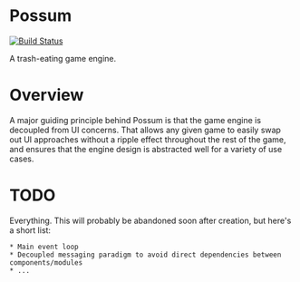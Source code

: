 # Possum

[![Build Status](https://travis-ci.org/lhanson/possum.svg?branch=master)](https://travis-ci.org/lhanson/possum)

A trash-eating game engine.

# Overview

A major guiding principle behind Possum is that the game engine is decoupled
from UI concerns. That allows any given game to easily swap out UI approaches
without a ripple effect throughout the rest of the game, and ensures that
the engine design is abstracted well for a variety of use cases.

# TODO

Everything. This will probably be abandoned soon after creation, but here's
a short list:

    * Main event loop
    * Decoupled messaging paradigm to avoid direct dependencies between components/modules
    * ...
